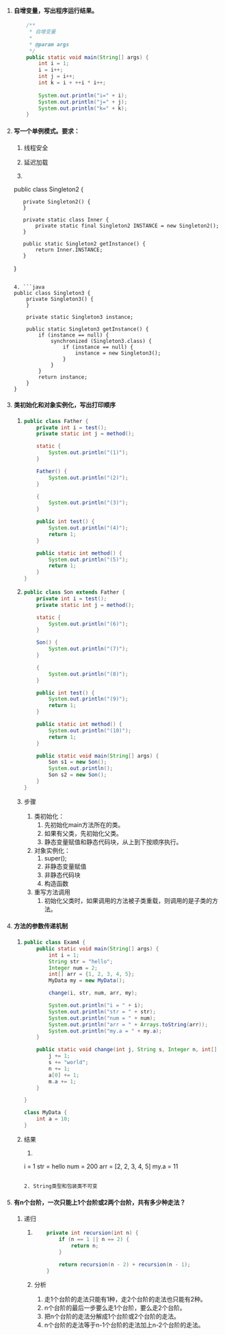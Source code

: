 1. #### 自增变量，写出程序运行结果。

   ```java
       /**
        * 自增变量
        *
        * @param args
        */
       public static void main(String[] args) {
           int i = 1;
           i = i++;
           int j = i++;
           int k = i + ++i * i++;
           
           System.out.println("i=" + i);
           System.out.println("j=" + j);
           System.out.println("k=" + k);
       }
   ```

   

2. #### 写一个单例模式。要求：

   1. 线程安全

   2. 延迟加载

   3. ```java
   public class Singleton2 {
      
          private Singleton2() {
          }
      
          private static class Inner {
              private static final Singleton2 INSTANCE = new Singleton2();
          }
      
          public static Singleton2 getInstance() {
              return Inner.INSTANCE;
          }
      }
      ```
   
   4. ```java
   public class Singleton3 {
          private Singleton3() {
          }
      
          private static Singleton3 instance;
      
          public static Singleton3 getInstance() {
              if (instance == null) {
                  synchronized (Singleton3.class) {
                      if (instance == null) {
                          instance = new Singleton3();
                      }
                  }
              }
              return instance;
          }
      }
      ```
   
3. #### 类初始化和对象实例化，写出打印顺序

   1. ```java
      public class Father {
          private int i = test();
          private static int j = method();
      
          static {
              System.out.println("(1)");
          }
      
          Father() {
              System.out.println("(2)");
          }
      
          {
              System.out.println("(3)");
          }
      
          public int test() {
              System.out.println("(4)");
              return 1;
          }
      
          public static int method() {
              System.out.println("(5)");
              return 1;
          }
      }
      ```

   2. ```java
      public class Son extends Father {
          private int i = test();
          private static int j = method();
      
          static {
              System.out.println("(6)");
          }
      
          Son() {
              System.out.println("(7)");
          }
      
          {
              System.out.println("(8)");
          }
      
          public int test() {
              System.out.println("(9)");
              return 1;
          }
      
          public static int method() {
              System.out.println("(10)");
              return 1;
          }
      
          public static void main(String[] args) {
              Son s1 = new Son();
              System.out.println();
              Son s2 = new Son();
          }
      }
      ```

   3. 步骤

      1. 类初始化：
         1. 先初始化main方法所在的类。
         2. 如果有父类，先初始化父类。
         3. 静态变量赋值和静态代码块，从上到下按顺序执行。
      2. 对象实例化：
         1. super();
         2. 非静态变量赋值
         3. 非静态代码块
         4. 构造函数
      3. 重写方法调用
         1. 初始化父类时，如果调用的方法被子类重载，则调用的是子类的方法。

4. #### 方法的参数传递机制

   1. ```java
      public class Exam4 {
          public static void main(String[] args) {
              int i = 1;
              String str = "hello";
              Integer num = 2;
              int[] arr = {1, 2, 3, 4, 5};
              MyData my = new MyData();
      
              change(i, str, num, arr, my);
      
              System.out.println("i = " + i);
              System.out.println("str = " + str);
              System.out.println("num = " + num);
              System.out.println("arr = " + Arrays.toString(arr));
              System.out.println("my.a = " + my.a);
          }
      
          public static void change(int j, String s, Integer n, int[] a, MyData m) {
              j += 1;
              s += "world";
              n += 1;
              a[0] += 1;
              m.a += 1;
          }
      
      }
      
      class MyData {
          int a = 10;
      }
      ```

   2. 结果

      1. ```java
      i = 1
         str = hello
         num = 200
         arr = [2, 2, 3, 4, 5]
         my.a = 11
         ```
   
      2. String类型和包装类不可变
   
5. #### 有n个台阶，一次只能上1个台阶或2两个台阶，共有多少种走法？

   1. 递归

      1. ```java
             private int recursion(int n) {
                 if (n == 1 || n == 2) {
                     return n;
                 }
         
                 return recursion(n - 2) + recursion(n - 1);
             }
         ```

      2. 分析

         1. 走1个台阶的走法只能有1种，走2个台阶的走法也只能有2种。
         2. n个台阶的最后一步要么走1个台阶，要么走2个台阶。
         3. 把n个台阶的走法分解成1个台阶或2个台阶的走法。
         4. n个台阶的走法等于n-1个台阶的走法加上n-2个台阶的走法。

   

   